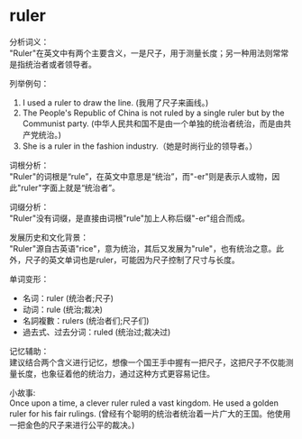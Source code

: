 # ruler

分析词义：  
"Ruler"在英文中有两个主要含义，一是尺子，用于测量长度；另一种用法则常常是指统治者或者领导者。

  

列举例句：

  

1.  I used a ruler to draw the line. (我用了尺子来画线。)
2.  The People's Republic of China is not ruled by a single ruler but by the Communist party. (中华人民共和国不是由一个单独的统治者统治，而是由共产党统治。)
3.  She is a ruler in the fashion industry.（她是时尚行业的领导者。）

  

词根分析：  
"Ruler"的词根是“rule”，在英文中意思是“统治”，而"-er"则是表示人或物，因此"ruler"字面上就是“统治者”。

  

词缀分析：  
"Ruler"没有词缀，是直接由词根"rule"加上人称后缀"-er"组合而成。

  

发展历史和文化背景：  
"Ruler"源自古英语"rice"，意为统治，其后又发展为"rule"，也有统治之意。此外，尺子的英文单词也是ruler，可能因为尺子控制了尺寸与长度。

  

单词变形：

  

*   名词：ruler (统治者;尺子)
*   动词：rule (统治;裁决)
*   名詞複數：rulers (统治者们;尺子们)
*   過去式、过去分词：ruled (统治过;裁决过)

  

记忆辅助：  
建议结合两个含义进行记忆，想像一个国王手中握有一把尺子，这把尺子不仅能测量长度，也象征着他的统治力，通过这种方式更容易记住。

  

小故事:  
Once upon a time, a clever ruler ruled a vast kingdom. He used a golden ruler for his fair rulings. (曾经有个聪明的统治者统治着一片广大的王国。他使用一把金色的尺子来进行公平的裁决。)
